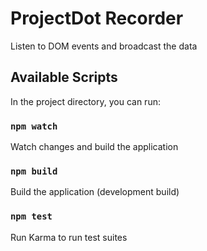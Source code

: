 # ProjectDot Recorder
Listen to DOM events and broadcast the data

## Available Scripts
In the project directory, you can run:

### `npm watch`
Watch changes and build the application

### `npm build`
Build the application (development build)

### `npm test`
Run Karma to run test suites
